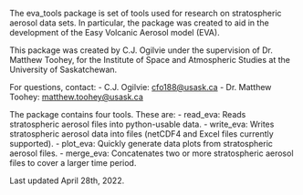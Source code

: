 The eva_tools package is set of tools used for research on stratospheric aerosol data sets. In particular, the package
was created to aid in the development of the Easy Volcanic Aerosol model (EVA).

This package was created by C.J. Ogilvie under the supervision of Dr. Matthew Toohey, for the Institute of Space and
Atmospheric Studies at the University of Saskatchewan.

For questions, contact:
    - C.J. Ogilvie: cfo188@usask.ca
    - Dr. Matthew Toohey: matthew.toohey@usask.ca

The package contains four tools. These are:
    - read_eva: Reads stratospheric aerosol files into python-usable data.
    - write_eva: Writes stratospheric aerosol data into files (netCDF4 and Excel files currently supported).
    - plot_eva: Quickly generate data plots from stratospheric aerosol files.
    - merge_eva: Concatenates two or more stratospheric aerosol files to cover a larger time period.

Last updated April 28th, 2022.